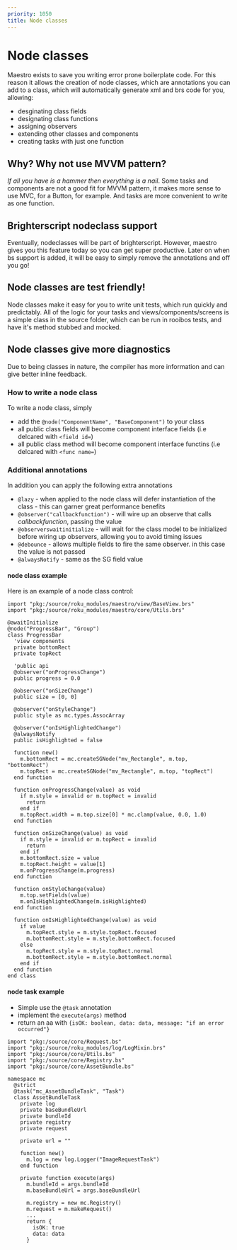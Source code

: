 ```yaml
---
priority: 1050
title: Node classes
---
```

# Node classes

Maestro exists to save you writing error prone boilerplate code.
For this reason it allows the creation of node classes, which are annotations you can add to a class, which will automatically generate xml and brs code for you, allowing:

 - desginating class fields
 - designating class functions
 - assigning observers
 - extending other classes and components
 - creating tasks with just one function

## Why? Why not use MVVM pattern?

_If all you have is a hammer then everything is a nail_. Some tasks and components are not a good fit for MVVM pattern, it makes more sense to use MVC, for a Button, for example. And tasks are more convenient to write as one function.

## Brighterscript nodeclass support

Eventually, nodeclasses will be part of brighterscript. However, maestro gives you this feature today so you can get super productive. Later on when bs support is added, it will be easy to simply remove the annotations and off you go!

## Node classes are test friendly!

Node classes make it easy for you to write unit tests, which run quickly and predictably. All of the logic for your tasks and views/components/screens is a simple class in the source folder, which can be run in rooibos tests, and have it's method stubbed and mocked.

## Node classes give more diagnostics

Due to being classes in nature, the compiler has more information and can give better inline feedback.

### How to write a node class

To write a node class, simply
 - add the `@node("ComponentName", "BaseComponent")` to your class
 - all public class fields will become component interface fields (i.e delcared with `<field id=`)
 - all public class method will become component interface functins (i.e delcared with `<func name=`)

### Additional annotations

In addition you can apply the following extra annotations
- `@lazy` - when applied to the node class will defer instantiation of the class - this can garner great performance benefits
- `@observer("callbackfunction")` - will wire up an observe that calls _callbackfunction_, passing the value
- `@observerswaitinitialize` - will wait for the class model to be initialized before wiring up observers, allowing you to avoid timing issues
- `@debounce` - allows multiple fields to fire the same observer. in this case the value is not passed
- `@alwaysNotify` - same as the SG field value


#### node class example
Here is an example of a node class control:

```
import "pkg:/source/roku_modules/maestro/view/BaseView.brs"
import "pkg:/source/roku_modules/maestro/core/Utils.brs"

@awaitInitialize
@node("ProgressBar", "Group")
class ProgressBar
  'view components
  private bottomRect
  private topRect

  'public api
  @observer("onProgressChange")
  public progress = 0.0

  @observer("onSizeChange")
  public size = [0, 0]

  @observer("onStyleChange")
  public style as mc.types.AssocArray

  @observer("onIsHighlightedChange")
  @alwaysNotify
  public isHighlighted = false

  function new()
    m.bottomRect = mc.createSGNode("mv_Rectangle", m.top, "bottomRect")
    m.topRect = mc.createSGNode("mv_Rectangle", m.top, "topRect")
  end function

  function onProgressChange(value) as void
    if m.style = invalid or m.topRect = invalid
      return
    end if
    m.topRect.width = m.top.size[0] * mc.clamp(value, 0.0, 1.0)
  end function

  function onSizeChange(value) as void
    if m.style = invalid or m.topRect = invalid
      return
    end if
    m.bottomRect.size = value
    m.topRect.height = value[1]
    m.onProgressChange(m.progress)
  end function

  function onStyleChange(value)
    m.top.setFields(value)
    m.onIsHighlightedChange(m.isHighlighted)
  end function

  function onIsHighlightedChange(value) as void
    if value
      m.topRect.style = m.style.topRect.focused
      m.bottomRect.style = m.style.bottomRect.focused
    else
      m.topRect.style = m.style.topRect.normal
      m.bottomRect.style = m.style.bottomRect.normal
    end if
  end function
end class
```

#### node task example

- Simple use the `@task` annotation
- implement the `execute(args)` method
- return an aa with `{isOK: boolean, data: data, message: "if an error occurred"}`

```
import "pkg:/source/core/Request.bs"
import "pkg:/source/roku_modules/log/LogMixin.brs"
import "pkg:/source/core/Utils.bs"
import "pkg:/source/core/Registry.bs"
import "pkg:/source/core/AssetBundle.bs"

namespace mc
  @strict
  @task("mc_AssetBundleTask", "Task")
  class AssetBundleTask
    private log
    private baseBundleUrl
    private bundleId
    private registry
    private request

    private url = ""

    function new()
      m.log = new log.Logger("ImageRequestTask")
    end function

    private function execute(args)
      m.bundleId = args.bundleId
      m.baseBundleUrl = args.baseBundleUrl

      m.registry = new mc.Registry()
      m.request = m.makeRequest()
      ...
      return {
        isOK: true
        data: data
      }

```
